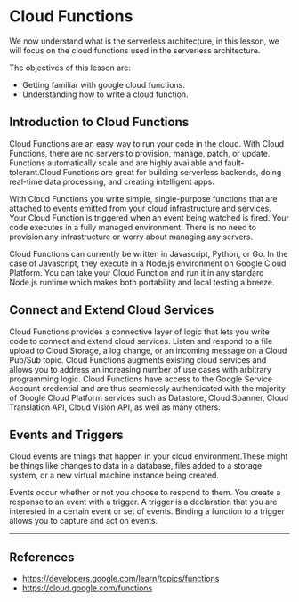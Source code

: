 # Cloud Functions

We now understand what is the serverless architecture, in this lesson, we will focus on the cloud functions used in the serverless architecture.

The objectives of this lesson are:

- Getting familiar with google cloud functions.
- Understanding how to write a cloud function.

## Introduction to Cloud Functions

Cloud Functions are an easy way to run your code in the cloud. With Cloud Functions, there are no servers to provision, manage, patch, or update. Functions automatically scale and are highly available and fault-tolerant.Cloud Functions are great for building serverless backends, doing real-time data processing, and creating intelligent apps.

With Cloud Functions you write simple, single-purpose functions that are attached to events emitted from your cloud infrastructure and services. Your Cloud Function is triggered when an event being watched is fired. Your code executes in a fully managed environment. There is no need to provision any infrastructure or worry about managing any servers.

Cloud Functions can currently be written in Javascript, Python, or Go. In the case of Javascript, they execute in a Node.js environment on Google Cloud Platform. You can take your Cloud Function and run it in any standard Node.js runtime which makes both portability and local testing a breeze.

## Connect and Extend Cloud Services

Cloud Functions provides a connective layer of logic that lets you write code to connect and extend cloud services. Listen and respond to a file upload to Cloud Storage, a log change, or an incoming message on a Cloud Pub/Sub topic. Cloud Functions augments existing cloud services and allows you to address an increasing number of use cases with arbitrary programming logic. Cloud Functions have access to the Google Service Account credential and are thus seamlessly authenticated with the majority of Google Cloud Platform services such as Datastore, Cloud Spanner, Cloud Translation API, Cloud Vision API, as well as many others.

## Events and Triggers

Cloud events are things that happen in your cloud environment.These might be things like changes to data in a database, files added to a storage system, or a new virtual machine instance being created.

Events occur whether or not you choose to respond to them. You create a response to an event with a trigger. A trigger is a declaration that you are interested in a certain event or set of events. Binding a function to a trigger allows you to capture and act on events.

---

## References

- https://developers.google.com/learn/topics/functions
- https://cloud.google.com/functions
